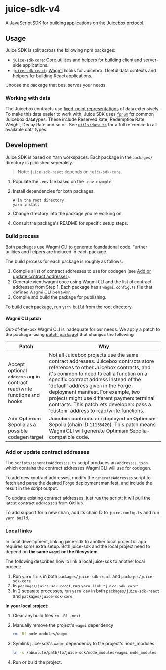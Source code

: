# juice-sdk-v4

A JavaScript SDK for building applications on the [Juicebox protocol](https://docs.juicebox.money/).

## Usage

Juice SDK is split across the following npm packages:

- [`juice-sdk-core`](./packages/core/README.md): Core utilities and helpers for building client and server-side applications.
- [`juice-sdk-react`](./packages/react/README.md): [Wagmi](https://wagmi.sh/) hooks for Juicebox. Useful data contexts and helpers for building React applications.

Choose the package that best serves your needs.

### Working with data

The Juicebox contracts use [fixed-point representations](https://medium.com/cementdao/fixed-point-math-in-solidity-616f4508c6e8) of data extensively. To make this data easier to work with, Juice SDK uses [`fpnum`](https://github.com/peeldao/fpnum) for common Juicebox datatypes. These include Reserved Rate, Redemption Rate, Weight, Decay Rate and so on. See [`utils/data.ts`](./packages/core/src/utils/data.ts) for a full reference to all available data types.

## Development

Juice SDK is based on Yarn workspaces. Each package in the `packages/` directory is published seperately.

> Note: `juice-sdk-react` depends on `juice-sdk-core`.

1. Populate the `.env` file based on the `.env.example`.
1. Install dependencies for both packages.

   ```
   # in the root directory
   yarn install
   ```

1. Change directory into the package you're working on.
1. Consult the package's README for specific setup steps.

### Build process

Both packages use [Wagmi CLI](https://wagmi.sh/cli/getting-started) to generate foundational code. Further utilities and helpers are included in each package.

The build process for each package is roughly as follows:

1. Compile a list of contract addresses to use for codegen (see [Add or update contract addresses](#add-or-update-contract-addresses)).
1. Generate viem/wagmi code using Wagmi CLI and the list of contract addresses from Step 1. Each package has a `wagmi.config.ts` file that defines Wagmi CLI behavior.
1. Compile and build the package for publishing.

To build each package, run `yarn build` from the root directory.

#### Wagmi CLI patch

Out-of-the-box Wagmi CLI is inadequate for our needs. We apply a patch to the package (using [patch-package](https://www.npmjs.com/package/patch-package)) that changes the following:

| Patch                                                                    | Why                                                                                                                                                                                                                                                                                                                                                                                                                                  |
| ------------------------------------------------------------------------ | ------------------------------------------------------------------------------------------------------------------------------------------------------------------------------------------------------------------------------------------------------------------------------------------------------------------------------------------------------------------------------------------------------------------------------------ |
| Accept optional `address` arg in contract read/write functions and hooks | Not all Juicebox projects use the same contract addresses. Juicebox contracts store references to other Juicebox contracts, and it's common to need to call a function on a specific contract address instead of the 'default' address given in the Forge deployment manifest. For example, two projects might use different payment terminal contracts. This patch lets developers pass a 'custom' address to read/write functions. |
| Add Optimism Sepolia as a possible codegen target                        | Juicebox contracts are deployed on Optimism Sepolia (chain ID `11155420`). This patch means Wagmi CLI will generate Optimism Sepolia-compatible code.                                                                                                                                                                                                                                                                                |

### Add or update contract addresses

The `scripts/generateAddresses.ts` script produces an `addresses.json` which contains the contract addresses Wagmi CLI will use for codegen.

To add new contract addresses, modify the `generateAddresses` script to fetch and parse the desired Forge deployment manifest, and include the result in the script output.

To update existing contract addresses, just run the script; it will pull the latest contract addresses from GitHub.

To add support for a new chain, add its chain ID to `juice.config.ts` and run `yarn build`.

### Local links

In local development, linking juice-sdk to another local project or app requires some extra setup.
Both juice-sdk and the local project need to depend on **the same `wagmi` on the filesystem**.

The following describes how to link a local juice-sdk to another local project:

1. Run `yarn link` in both `packages/juice-sdk-react` and `packages/juice-sdk-core`
1. In `packages/juice-sdk-react`, run `yarn link "juice-sdk-core"`.
1. In 2 separate processes, run `yarn dev` in both `packages/juice-sdk-react` and `packages/juice-sdk-core`.

**In your local project**:
1. Clear any build files `rm -Rf .next`
1. Manually remove the project's `wagmi` dependency
   ```sh
   rm -Rf node_modules/wagmi
   ```
1. Symlink juice-sdk's `wagmi` dependency to the project's node_modules

   ```sh
   ln -s /absolute/path/to/juice-sdk/node_modules/wagmi node_modules
   ```
1. Run or build the project.
